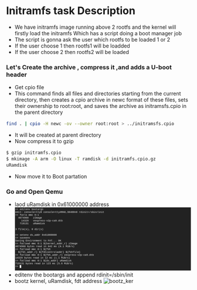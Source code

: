 # Initramfs task Description
- We have initramfs image running above 2 rootfs and the kernel will firstly load the initramfs Which has a script doing a boot manager job
- The script is gonna ask the user which rootfs to be loaded 1 or 2
- If the user choose 1 then rootfs1 will be loadded
- If the user choose 2 then rootfs2 will be loaded

### Let's Create the archive , compress it ,and adds a U-boot header
- Get cpio file 
- This command finds all files and directories starting from the current directory, then creates a cpio archive in newc format of these files, sets their ownership to root:root, and saves the archive as initramsfs.cpio in the parent directory
``` bash 
find . | cpio -H newc -ov --owner root:root > ../initramsfs.cpio
```
- It will be created at parent directory 
- Now compress it to gzip 
``` bash
$ gzip initramfs.cpio
$ mkimage -A arm -O linux -T ramdisk -d initramfs.cpio.gz
uRamdisk
```
- Now move it to Boot partation

### Go and Open Qemu
- laod uRamdisk in 0x61000000 address 
![Load_uRamdisk](./uRamdisk.png)
- editenv the bootargs and append rdinit=/sbin/init
- bootz kernel, uRamdisk, fdt address 
![bootz_ker](./ramboot.pngs)